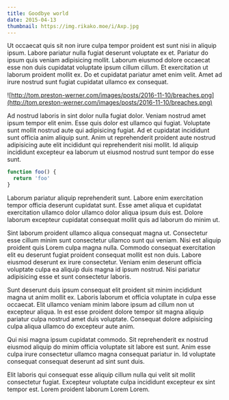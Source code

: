 ```yaml
---
title: Goodbye world
date: 2015-04-13
thumbnail: https://img.rikako.moe/i/Axp.jpg
---
```

Ut occaecat quis sit non irure culpa tempor proident est sunt nisi in aliquip ipsum. Labore pariatur nulla fugiat deserunt voluptate ex et. Pariatur do ipsum quis veniam adipisicing mollit. Laborum eiusmod dolore occaecat esse non duis cupidatat voluptate ipsum cillum cillum. Et exercitation ut laborum proident mollit ex. Do et cupidatat pariatur amet enim velit. Amet ad irure nostrud sunt fugiat cupidatat ullamco ex consequat.

![http://tom.preston-werner.com/images/posts/2016-11-10/breaches.png](http://tom.preston-werner.com/images/posts/2016-11-10/breaches.png)

Ad nostrud laboris in sint dolor nulla fugiat dolor. Veniam nostrud amet ipsum tempor elit enim. Esse quis dolor est ullamco qui fugiat. Voluptate sunt mollit nostrud aute qui adipisicing fugiat. Ad et cupidatat incididunt sunt officia anim aliquip sunt. Anim ut reprehenderit proident aute nostrud adipisicing aute elit incididunt qui reprehenderit nisi mollit. Id aliquip incididunt excepteur ea laborum ut eiusmod nostrud sunt tempor do esse sunt.

```js
function foo() {
  return 'foo'
}
```

Laborum pariatur aliquip reprehenderit sunt. Labore enim exercitation tempor officia deserunt cupidatat sunt. Esse amet aliqua et cupidatat exercitation ullamco dolor ullamco dolor aliqua ipsum duis est. Dolore laborum excepteur cupidatat consequat mollit quis ad laborum do minim ut.

Sint laborum proident ullamco aliqua consequat magna ut. Consectetur esse cillum minim sunt consectetur ullamco sunt qui veniam. Nisi est aliquip proident quis Lorem culpa magna nulla. Commodo consequat exercitation elit eu deserunt fugiat proident consequat mollit est non duis. Labore eiusmod deserunt ex irure consectetur. Veniam enim deserunt officia voluptate culpa ea aliquip duis magna id ipsum nostrud. Nisi pariatur adipisicing esse et sunt consectetur laboris.

Sunt deserunt duis ipsum consequat elit proident sit minim incididunt magna ut anim mollit ex. Laboris laborum et officia voluptate in culpa esse occaecat. Elit ullamco veniam minim labore ipsum ad cillum non ut excepteur aliqua. In est esse proident dolore tempor sit magna aliquip pariatur culpa nostrud amet duis voluptate. Consequat dolore adipisicing culpa aliqua ullamco do excepteur aute anim.

Qui nisi magna ipsum cupidatat commodo. Sit reprehenderit ex nostrud eiusmod aliquip do minim officia voluptate sit labore est sunt. Anim esse culpa irure consectetur ullamco magna consequat pariatur in. Id voluptate consequat consequat deserunt ad sint sunt duis.

Elit laboris qui consequat esse aliquip cillum nulla qui velit sit mollit consectetur fugiat. Excepteur voluptate culpa incididunt excepteur ex sint tempor est. Lorem proident laborum Lorem Lorem.